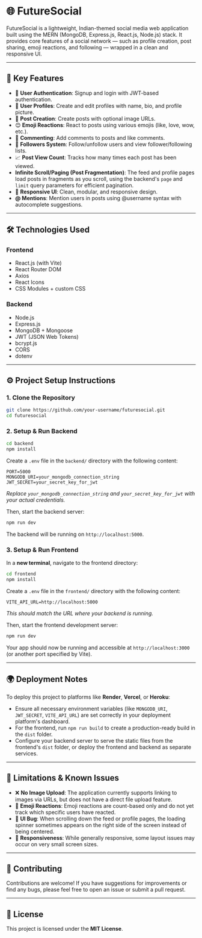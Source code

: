 # 🌐 FutureSocial

FutureSocial is a lightweight, Indian-themed social media web application built using the MERN (MongoDB, Express.js, React.js, Node.js) stack. It provides core features of a social network — such as profile creation, post sharing, emoji reactions, and following — wrapped in a clean and responsive UI.

---

## 🚀 Key Features

- 🔐 **User Authentication**: Signup and login with JWT-based authentication.
- 👤 **User Profiles**: Create and edit profiles with name, bio, and profile picture.
- 📝 **Post Creation**: Create posts with optional image URLs.
- 😊 **Emoji Reactions**: React to posts using various emojis (like, love, wow, etc.).
- 💬 **Commenting**: Add comments to posts and like comments.
- 👥 **Followers System**: Follow/unfollow users and view follower/following lists.
- 📈 **Post View Count**: Tracks how many times each post has been viewed.
- **Infinite Scroll/Paging (Post Fragmentation)**: The feed and profile pages load posts in fragments as you scroll, using the backend's `page` and `limit` query parameters for efficient pagination.
- 📱 **Responsive UI**: Clean, modular, and responsive design.
- **@ Mentions**: Mention users in posts using @username syntax with autocomplete suggestions.

---

## 🛠️ Technologies Used

### Frontend
- React.js (with Vite)
- React Router DOM
- Axios
- React Icons
- CSS Modules + custom CSS

### Backend
- Node.js
- Express.js
- MongoDB + Mongoose
- JWT (JSON Web Tokens)
- bcrypt.js
- CORS
- dotenv

---

## ⚙️ Project Setup Instructions

### 1. Clone the Repository

```bash
git clone https://github.com/your-username/futuresocial.git
cd futuresocial
```

### 2. Setup & Run Backend

```bash
cd backend
npm install
```

Create a `.env` file in the `backend/` directory with the following content:

```env
PORT=5000
MONGODB_URI=your_mongodb_connection_string
JWT_SECRET=your_secret_key_for_jwt
```
*Replace `your_mongodb_connection_string` and `your_secret_key_for_jwt` with your actual credentials.*

Then, start the backend server:

```bash
npm run dev
```

The backend will be running on `http://localhost:5000`.

### 3. Setup & Run Frontend

In a **new terminal**, navigate to the frontend directory:

```bash
cd frontend
npm install
```

Create a `.env` file in the `frontend/` directory with the following content:

```env
VITE_API_URL=http://localhost:5000
```
*This should match the URL where your backend is running.*

Then, start the frontend development server:

```bash
npm run dev
```

Your app should now be running and accessible at `http://localhost:3000` (or another port specified by Vite).

---

## 🌍 Deployment Notes

To deploy this project to platforms like **Render**, **Vercel**, or **Heroku**:

- Ensure all necessary environment variables (like `MONGODB_URI`, `JWT_SECRET`, `VITE_API_URL`) are set correctly in your deployment platform's dashboard.
- For the frontend, run `npm run build` to create a production-ready build in the `dist` folder.
- Configure your backend server to serve the static files from the frontend's `dist` folder, or deploy the frontend and backend as separate services.

---

## 🚧 Limitations & Known Issues

- ❌ **No Image Upload**: The application currently supports linking to images via URLs, but does not have a direct file upload feature.
- 🚫 **Emoji Reactions**: Emoji reactions are count-based only and do not yet track which specific users have reacted.
- 🐛 **UI Bug**: When scrolling down the feed or profile pages, the loading spinner sometimes appears on the right side of the screen instead of being centered.
- 📱 **Responsiveness**: While generally responsive, some layout issues may occur on very small screen sizes.

---

## 🤝 Contributing

Contributions are welcome! If you have suggestions for improvements or find any bugs, please feel free to open an issue or submit a pull request.

---

## 📄 License

This project is licensed under the **MIT License**.
